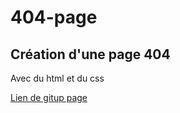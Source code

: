 # 404-page

## Création d'une page 404

Avec du html et du css

[Lien de gitup page](https://kingdragox99.github.io/404-page/)